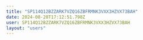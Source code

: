 ```yaml
---
title: "SP114Q12BZZARK7VZQ16ZBFRMNK3VXX3HZVX73BAH"
date: 2024-08-28T17:12:51.798Z
user: SP114Q12BZZARK7VZQ16ZBFRMNK3VXX3HZVX73BAH
layout: "users"
---
```

    